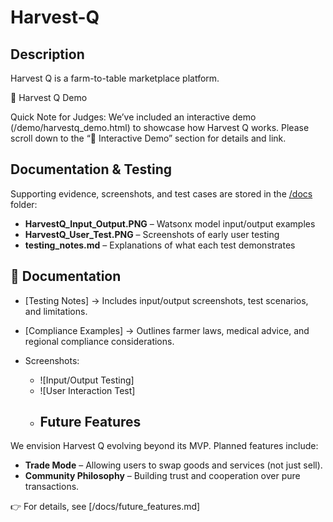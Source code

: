 # Harvest-Q
## Description
Harvest Q is a farm-to-table marketplace platform.

🌱 Harvest Q Demo

Quick Note for Judges:
We’ve included an interactive demo (/demo/harvestq_demo.html) to showcase how Harvest Q works. Please scroll down to the “🚀 Interactive Demo” section for details and link.

## Documentation & Testing
Supporting evidence, screenshots, and test cases are stored in the [/docs](/docs) folder:
- **HarvestQ_Input_Output.PNG** – Watsonx model input/output examples
- **HarvestQ_User_Test.PNG** – Screenshots of early user testing
- **testing_notes.md** – Explanations of what each test demonstrates
## 📂 Documentation

- [Testing Notes] 
  → Includes input/output screenshots, test scenarios, and limitations.  

- [Compliance Examples]
  → Outlines farmer laws, medical advice, and regional compliance considerations.  

- Screenshots:  
  - ![Input/Output Testing]  
  - ![User Interaction Test]
  - ## Future Features
We envision Harvest Q evolving beyond its MVP. Planned features include:
- **Trade Mode** – Allowing users to swap goods and services (not just sell).
- **Community Philosophy** – Building trust and cooperation over pure transactions.

👉 For details, see [/docs/future_features.md]

